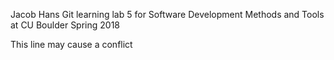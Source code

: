 Jacob Hans
Git learning lab 5 for Software Development Methods and Tools at CU Boulder Spring 2018

This line may cause a conflict